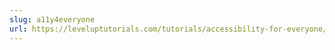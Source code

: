 ```yaml
---
slug: a11y4everyone
url: https://leveluptutorials.com/tutorials/accessibility-for-everyone/introduction
---
```

